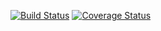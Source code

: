[![Build Status](https://travis-ci.org/christophersmith262/yarn-versions.svg?branch=master)](https://travis-ci.org/christophersmith262/yarn-versions)
[![Coverage Status](https://coveralls.io/repos/github/christophersmith262/yarn-versions/badge.svg?branch=master)](https://coveralls.io/github/christophersmith262/yarn-versions?branch=master)
